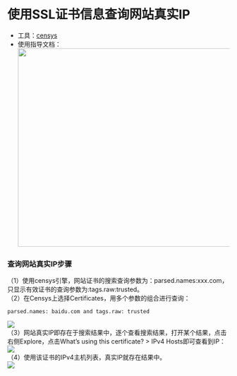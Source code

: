 # 使用SSL证书信息查询网站真实IP 
- 工具：[censys](https://censys.io/ipv4)</br>
- 使用指导文档：</br>
<img src=https://github.com/nathanzeng001/Sec-Note/blob/main/Image/censys%20(1).png height="450" width="800"></br>

### **查询网站真实IP步骤**
（1）使用censys引擎，网站证书的搜索查询参数为：parsed.names:xxx.com，只显示有效证书的查询参数为:tags.raw:trusted。</br>
（2）在Censys上选择Certificates，用多个参数的组合进行查询：</br>
```shell
parsed.names: baidu.com and tags.raw: trusted
```
<img src=https://github.com/nathanzeng001/Sec-Note/blob/main/Image/censys%20(2).png></br>
（3）网站真实IP即存在于搜索结果中，逐个查看搜索结果，打开某个结果，点击右侧Explore，点击What’s using this certificate? > IPv4 Hosts即可查看到IP：</br>
<img src=https://github.com/nathanzeng001/Sec-Note/blob/main/Image/censys%20(3).png></br>
（4）使用该证书的IPv4主机列表，真实IP就存在结果中。</br>
<img src=https://github.com/nathanzeng001/Sec-Note/blob/main/Image/censys%20(4).png></br>
